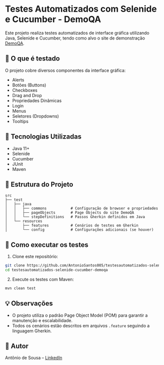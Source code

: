 
# Testes Automatizados com Selenide e Cucumber - DemoQA

Este projeto realiza testes automatizados de interface gráfica utilizando Java, Selenide e Cucumber, tendo como alvo o site de demonstração [DemoQA](https://demoqa.com/).

## 🧪 O que é testado

O projeto cobre diversos componentes da interface gráfica:

- Alerts
- Botões (Buttons)
- Checkboxes
- Drag and Drop
- Propriedades Dinâmicas
- Login
- Menus
- Seletores (Dropdowns)
- Tooltips

## 🔧 Tecnologias Utilizadas

- Java 11+
- Selenide
- Cucumber
- JUnit
- Maven

## 📁 Estrutura do Projeto

```
src
├── test
│   ├── java
│   │   ├── commons           # Configuração de browser e propriedades
│   │   ├── pageObjects       # Page Objects do site DemoQA
│   │   └── stepDefinitions   # Passos Gherkin definidos em Java
│   └── resources
│       ├── features          # Cenários de testes em Gherkin
│       └── config            # Configurações adicionais (se houver)
```

## 🚀 Como executar os testes

1. Clone este repositório:

```bash
git clone https://github.com/AntonioSantos005/testesautomatizados-selenide-cucumber-demoqa.git
cd testesautomatizados-selenide-cucumber-demoqa
```

2. Execute os testes com Maven:

```bash
mvn clean test
```

## 💡 Observações

- O projeto utiliza o padrão Page Object Model (POM) para garantir a manutenção e escalabilidade.
- Todos os cenários estão descritos em arquivos `.feature` seguindo a linguagem Gherkin.

## 👤 Autor

Antônio de Sousa – [LinkedIn](https://www.linkedin.com/in/antoniosousas/)
